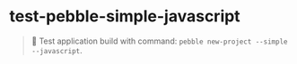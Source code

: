# test-pebble-simple-javascript

> :ledger: Test application build with command: `pebble new-project --simple --javascript`.

